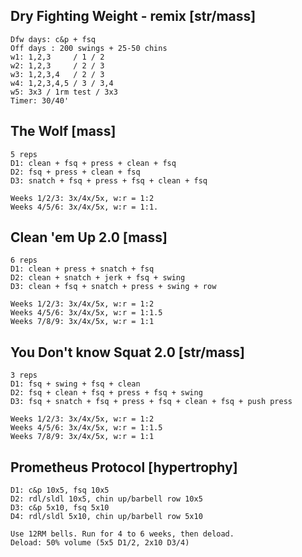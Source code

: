 ## Dry Fighting Weight - remix [str/mass]
```
Dfw days: c&p + fsq
Off days : 200 swings + 25-50 chins
w1: 1,2,3     / 1 / 2
w2: 1,2,3     / 2 / 3
w3: 1,2,3,4   / 2 / 3
w4: 1,2,3,4,5 / 3 / 3,4
w5: 3x3 / 1rm test / 3x3
Timer: 30/40'
```

## The Wolf [mass]
```
5 reps
D1: clean + fsq + press + clean + fsq
D2: fsq + press + clean + fsq
D3: snatch + fsq + press + fsq + clean + fsq

Weeks 1/2/3: 3x/4x/5x, w:r = 1:2
Weeks 4/5/6: 3x/4x/5x, w:r = 1:1.
```

## Clean 'em Up 2.0 [mass]
```
6 reps
D1: clean + press + snatch + fsq
D2: clean + snatch + jerk + fsq + swing
D3: clean + fsq + snatch + press + swing + row

Weeks 1/2/3: 3x/4x/5x, w:r = 1:2
Weeks 4/5/6: 3x/4x/5x, w:r = 1:1.5
Weeks 7/8/9: 3x/4x/5x, w:r = 1:1
```

## You Don't know Squat 2.0 [str/mass]
```
3 reps
D1: fsq + swing + fsq + clean
D2: fsq + clean + fsq + press + fsq + swing
D3: fsq + snatch + fsq + press + fsq + clean + fsq + push press

Weeks 1/2/3: 3x/4x/5x, w:r = 1:2
Weeks 4/5/6: 3x/4x/5x, w:r = 1:1.5
Weeks 7/8/9: 3x/4x/5x, w:r = 1:1
```

## Prometheus Protocol [hypertrophy]
```
D1: c&p 10x5, fsq 10x5
D2: rdl/sldl 10x5, chin up/barbell row 10x5
D3: c&p 5x10, fsq 5x10
D4: rdl/sldl 5x10, chin up/barbell row 5x10

Use 12RM bells. Run for 4 to 6 weeks, then deload.
Deload: 50% volume (5x5 D1/2, 2x10 D3/4)
```
